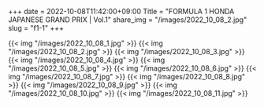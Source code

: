 +++
date  = 2022-10-08T11:42:00+09:00
Title = "FORMULA 1 HONDA JAPANESE GRAND PRIX | Vol.1"
share_img = "/images/2022_10_08_2.jpg"
slug = "f1-1"
+++

{{< img "/images/2022_10_08_1.jpg" >}}
{{< img "/images/2022_10_08_2.jpg" >}}
{{< img "/images/2022_10_08_3.jpg" >}}
{{< img "/images/2022_10_08_4.jpg" >}}
{{< img "/images/2022_10_08_5.jpg" >}}
{{< img "/images/2022_10_08_6.jpg" >}}
{{< img "/images/2022_10_08_7.jpg" >}}
{{< img "/images/2022_10_08_8.jpg" >}}
{{< img "/images/2022_10_08_9.jpg" >}}
{{< img "/images/2022_10_08_10.jpg" >}}
{{< img "/images/2022_10_08_11.jpg" >}}